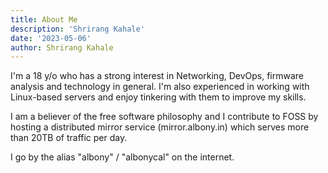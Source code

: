 ```yaml
---
title: About Me
description: 'Shrirang Kahale'
date: '2023-05-06'
author: Shrirang Kahale
---
```


I'm a 18 y/o who has a strong interest in Networking, DevOps, firmware analysis and technology in general. I'm also experienced in working with Linux-based servers and enjoy tinkering with them to improve my skills.

I am a believer of the free software philosophy and I contribute to FOSS by hosting a distributed mirror service (mirror.albony.in) 
which serves more than 20TB of traffic per day. 


I go by the alias "albony" / "albonycal" on the internet. 
